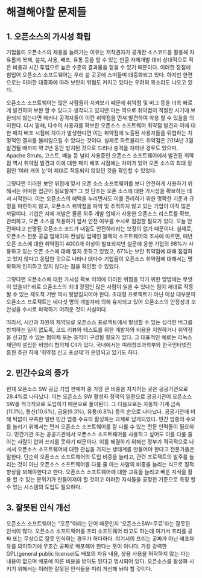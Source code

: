 # 해결해야할 문제들


  ## 1. 오픈소스의 가시성 확립

  기업들이 오픈소스의 채용을 늘려가는 이유는 저작권자가 공개한 소스코드를 활용해 자유롭게 복제, 설치, 사용, 배포, 유통 등을 할 수 있는 만큼 자체개발 대비 상대적으로 적은 비용과 시간 투입으로 높은 수준의 결과물을 얻을 수 있기 때문이다. 이러한 장점에 힘입어 오픈소스 소프트웨어는 우리 삶 곳곳에 스며들며 대중화되고 있다. 하지만 한편으로는 이러한 대중화에 따라 보안의 위협도 커지고 있다는 우려의 목소리도 나오고 있다.

  오픈소스 소프트웨어는 많은 사람들이 지켜보기 때문에 취약점 및 버그 등을 더욱 빠르게 발견하여 보완 할 수 있다고 생각되고 있지만 이는 역으로 취약점이 적절한 시기에 보완되지 않는다면 해커나 공격자들이 이런 취약점을 먼저 발견하여 악용 할 수 있음을 의미한다.  다시 말해, 다수의 사용자를 확보한 오픈소스 소프트웨어 취약점 발견과 이에 대한 패치 배포 시점에 차이가 발생한다면 이는 취약점에 노출된 사용자들을 위협하는 치명적인 결과를 불러일으킬 수 있다는 것이다. 실제로 하트블리드 취약점은 2014년 3월 발견될 때까지 약 2년 동안 방치된 것으로 드러나 충격을 자아낸 경우도 있으며, Apache Struts, 고스트, 베놈 등 널리 사용중인 오픈소스 소프트웨어에서 발견된 취약점 역시 취약점 발견과 이에 대한 패치 배포 시점에는 차이가 있어 오픈 소스의 최대 장점인 ‘여러 개의 눈’이 제대로 작동되지 않았던 것을 확인할 수 있었다.

  그렇다면 이러한 보안 위협에 맞서 오픈 소스 소프트웨어를 보다 안전하게 사용하기 위해서는 어떠한 접근이 필요할까? 그 첫 단추는 오픈 소스에 대한 가시성을 확보하는 데서 시작한다. 이는 오픈소스의 혜택을 누리면서도 이를 관리하기 위한 명확한 기준과 규정을 마련하지 않고, 오픈소스 취약점을 파악 및 추적하지 않고 있는 기업이 아직 많은 까닭이다. 기업은 자체 개발은 물론 외주 개발 업체가 사용한 오픈소스 리스트를 확보, 관리하고, 오픈 소스를 적용하기 앞서 안전 여부를 수시로 점검할 필요가 있다. 오늘 안전하다고 판명된 오픈소스 코드가 내일도 안전하리라는 보장이 없기 때문이다. 실제로, 오픈소스 전문 공급 업체이자 컨설팅 업체인 블랙덕 소프트웨어의 조사에 따르면, 매년 오픈 소스에 대한 취약점이 4000개 이상이 발표되지만 설문에 응한 기업의 98%가 사용하고 있는 오픈 소스에 대해 알지 못하고 있었고, 67%는 보안 취약점에 대해 점검하고 있지 않다고 응답한 것으로 나타나 대다수 기업들이 오픈소스 취약점에 대해서는 명확하게 인지하고 있지 않다는 점을 확인할 수 있었다.

  그렇다면 오픈소스에 대한 가시성 확보 이외에 이러한 위협을 막기 위한 방법에는 무엇이 있을까? 바로 오픈소스의 최대 장점인 많은 사람이 읽을 수 있다는 점이 제대로 작동될 수 있는 제도적 기반 역시 뒷받침되어야 한다. 초대형 프로젝트가 아닌 이상 대부분의 오픈소스 프로젝트는 네다섯 명의 개발자에 의해 유지되고 있어 오픈소스의 안정성과 보안성을 수시로 파악하기 어려운 것이 사실이다.

  따라서, 시간과 자원의 제약으로 오픈소스 프로젝트에서 발생할 수 있는 심각한 버그를 방치하는 일이 없도록, 코드 리뷰와 테스트를 위한 개발자와 비용을 지원하거나 취약점을 신고할 수 있는 협의체 또는 조직이 구성될 필요가 있다. 그 대표적인 예로는 리눅스 재단이 설립한 비영리 협의체 CII가 있다. 국내에서는 미래창조과학부와 한국인터넷진흥원 주관 하에 ‘취약점 신고 포상제’가 운영되고 있기도 하다.



   ## 2. 민간수요의 증가

   현재 오픈소스 SW 공급 기업 판매처 중 가장 큰 비중을 차지하는 곳은 공공기관으로 28.4%로 나타났다. 이는 오픈소스 SW 활성화 정책의 일환으로 공공기관이 오픈소스 SW를 적극적으로 도입하기 때문으로 풀이된다. 그 다음으로는 자동차·기계·금속(11.1%), 통신(10.6%), 금융(9.3%), 유통(6.8%) 등의 순으로 나타났다. 공공기관에 비해 턱없이 부족한 일반 민간 업종 수요의 활성화는 과제로 남게되었다.
   민간 업종의 수요를 늘리기 위해서는 먼저 오픈소스 소프트웨어를 잘 다룰 수 있는 전문 인력들이 필요하다. 민간기관 또는 공공기관에서 오픈소스 소프트웨어를 사용하고 싶어도 이를 다룰 줄 아는 사람이 없어 쓰지를 못하기 때문이다.
   이를 해결하기 위해선 정부가 적극적으로 나서서 오픈소스 소프트웨어에 대한 관심을 가지는 생태계를 만들어야 한다고 전문가들은 말한다. 단순히 오픈소스 소프트웨어의 도입 비중을 늘리고, 관련 프로젝트의 발주를 늘리는 것이 아닌 오픈소스 소프트웨어를 다룰 줄 아는 사람의 비중을 늘리는 식으로 질적향상을 꾀해야한다고 한다. 오픈소스 소프트웨어에 대한 교육을 늘리고 배운 지식을 활용 할 수 있는 분위기가 만들어져야 할 것이고 이러한 지식들을 공정한 기준으로 측정 할 수 있는 시스템의 도입도 필요하다.

   ## 3. 잘못된 인식 개선

   오픈소스 소프트웨어는 “오픈”이라는 단어 때문인지 '오픈소스SW=무료'라는 잘못된 인식이 많다. 오픈소스 소프트웨어를 프리 소프트웨어 라고도 하는데 여기서 프리를 공짜 또는 무상으로 잘못 인식하는 경우가 허다하다. 여기서의 프리는 공짜가 아닌 배포자유를 의미하기에 무조건 공짜로 배포해야 한다는 뜻이 아니다. 가장 강력한 GPL(general public license)도 배포의 자유 내용, 상용 사용을 허락하지 않는 다는 내용이 없으며 배포에 따른 비용을 받아도 된다고 명시되어 있다. 오픈소스를 활성화 시키기 위해서는 이러한 잘못된 인식들을 미리 개선해 놔야 할 것이다.


